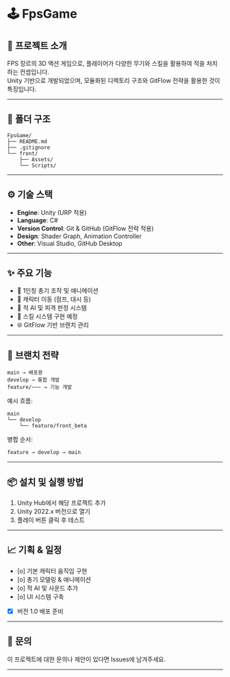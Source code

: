 ﻿
# 🕹️ FpsGame

## 📌 프로젝트 소개
FPS 장르의 3D 액션 게임으로, 플레이어가 다양한 무기와 스킬을 활용하여 적을 처치하는 컨셉입니다.  
Unity 기반으로 개발되었으며, 모듈화된 디렉토리 구조와 GitFlow 전략을 활용한 것이 특징입니다.

---

## 📁 폴더 구조

```
FpsGame/
├── README.md
├── .gitignore
└── front/
    ├── Assets/
    └── Scripts/
```

---

## ⚙️ 기술 스택

- **Engine**: Unity (URP 적용)
- **Language**: C#
- **Version Control**: Git & GitHub (GitFlow 전략 적용)
- **Design**: Shader Graph, Animation Controller
- **Other**: Visual Studio, GitHub Desktop

---

## ✨ 주요 기능

- 🔫 1인칭 총기 조작 및 애니메이션
- 👣 캐릭터 이동 (점프, 대시 등)
- 🎯 적 AI 및 피격 판정 시스템
- 🧠 스킬 시스템 구현 예정
- 🌐 GitFlow 기반 브랜치 관리

---

## 🚀 브랜치 전략

```plaintext
main → 배포용
develop → 통합 개발
feature/~~~ → 기능 개발
```

예시 흐름:
```
main
└── develop
    └── feature/front_beta
```

병합 순서:
```bash
feature → develop → main
```

---

## 📦 설치 및 실행 방법

1. Unity Hub에서 해당 프로젝트 추가
2. Unity 2022.x 버전으로 열기
3. 플레이 버튼 클릭 후 테스트

---

## 📈 기획 & 일정

- [o] 기본 캐릭터 움직임 구현
- [o] 총기 모델링 & 애니메이션
- [o] 적 AI 및 사운드 추가
- [o] UI 시스템 구축
- [x] 버전 1.0 배포 준비

---


## 📮 문의

이 프로젝트에 대한 문의나 제안이 있다면 Issues에 남겨주세요.

---



